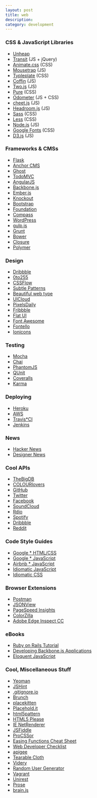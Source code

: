 ```yaml
---
layout: post
title: web
description:
category: development
---
```


### CSS & JavaScript Libraries
* [Unheap](http://www.unheap.com/)
* [Transit](http://ricostacruz.com/jquery.transit/) (JS + jQuery)
* [Animate.css](https://github.com/daneden/animate.css) (CSS)
* [Mousetrap](http://craig.is/killing/mice) (JS)
* [Typleplate](http://typeplate.com/) (CSS)
* [Coffin](http://fat.github.io/coffin/) (JS)
* [Two.js](http://jonobr1.github.io/two.js/) (JS)
* [Pure](http://purecss.io/) (CSS)
* [Odometer](http://github.hubspot.com/odometer/docs/welcome/) (JS + CSS)
* [cheet.js](http://namuol.github.io/cheet.js/) (JS)
* [Headroom.js](http://wicky.nillia.ms/headroom.js/) (JS)
* [Sass](http://sass*lang.com/) (CSS)
* [Less](http://lesscss.org/) (CSS)
* [Node.js](http://nodejs.org/) (JS)
* [Google Fonts](https://developers.google.com/fonts/docs/getting_started) (CSS)
* [D3.js](http://d3js.org/) (JS)
 
### Frameworks & CMSs
* [Flask](http://flask.pocoo.org/)
* [Anchor CMS](http://anchorcms.com/)
* [Ghost](https://ghost.org/)
* [TodoMVC](http://todomvc.com/)
* [AngularJS](https://angularjs.org/)
* [Backbone.js](http://backbonejs.org/)
* [Ember.js](http://emberjs.com/)
* [Knockout](http://knockoutjs.com/)
* [Bootstrap](http://getbootstrap.com/)
* [Foundation](http://foundation.zurb.com/)
* [Compass](http://compass*style.org/)
* [WordPress](http://wordpress.org/)
* [gulp.js](http://gulpjs.com/)
* [Grunt](http://gruntjs.com/)
* [Bower](http://bower.io/)
* [Closure](https://developers.google.com/closure/)
* [Polymer](http://www.polymer-project.org/)
 
### Design
* [Dribbble](https://dribbble.com/)
* [0to255](http://0to255.com/)
* [CSSFlow](http://www.cssflow.com/)
* [Subtle Patterns](http://subtlepatterns.com/)
* [Beautiful web type](http://hellohappy.org/beautiful*web*type/)
* [UICloud](http://ui*cloud.com/)
* [PixelsDaily](http://pixelsdaily.com/)
* [Fribbble](http://fribbble.com/)
* [Flat UI](http://designmodo.github.io/Flat*UI/)
* [Font Awesome](http://fortawesome.github.io/Font*Awesome/#)
* [Fontello](http://fontello.com/)
* [Ionicons](http://ionicons.com/)
 
### Testing
* [Mocha](http://visionmedia.github.io/mocha/)
* [Chai](http://chaijs.com/)
* [PhantomJS](http://phantomjs.org/)
* [QUnit](http://qunitjs.com/)
* [Coveralls](https://coveralls.io/)
* [Karma](http://karma-runner.github.io/0.12/index.html)
 
### Deploying
* [Heroku](https://www.heroku.com/)
* [AWS](http://aws.amazon.com/)
* [Travis*CI](https://travis*ci.org/)
* [Jenkins](http://jenkins*ci.org/)
 
### News
* [Hacker News](https://news.ycombinator.com/)
* [Designer News](https://news.layervault.com/)
 
### Cool APIs
* [TheBigDB](http://thebigdb.com/api)
* [COLOURlovers](http://www.colourlovers.com/api)
* [GitHub](https://developer.github.com/v3/)
* [Twitter](https://dev.twitter.com/)
* [Facebook](https://developers.facebook.com/)
* [SoundCloud](http://developers.soundcloud.com/)
* [Rdio](http://www.rdio.com/developers/docs/)
* [Spotify](https://developer.spotify.com/web-api/)
* [Dribbble](https://dribbble.com/api)
* [Reddit](http://www.reddit.com/dev/api)
 
### Code Style Guides
* [Google * HTML/CSS](http://google*styleguide.googlecode.com/svn/trunk/htmlcssguide.xml)
* [Google * JavaScript](https://google*styleguide.googlecode.com/svn/trunk/javascriptguide.xml)
* [Airbnb * JavaScript](https://github.com/airbnb/javascript)
* [Idiomatic JavaScript](https://github.com/rwaldron/idiomatic.js/)
* [Idiomatic CSS](https://github.com/necolas/idiomatic*css)
 
### Browser Extensions
* [Postman](http://www.getpostman.com/)
* [JSONView](https://chrome.google.com/webstore/detail/jsonview/chklaanhfefbnpoihckbnefhakgolnmc?hl=en*US)
* [PageSpeed Insights](https://chrome.google.com/webstore/detail/pagespeed*insights*by*goo/gplegfbjlmmehdoakndmohflojccocli?hl=en*US)
* [ColorZilla](https://chrome.google.com/webstore/detail/colorzilla/bhlhnicpbhignbdhedgjhgdocnmhomnp?hl=en*US)
* [Adobe Edge Inspect CC](https://chrome.google.com/webstore/detail/adobe*edge*inspect*cc/ijoeapleklopieoejahbpdnhkjjgddem?hl=en)
 
### eBooks
* [Ruby on Rails Tutorial](http://www.railstutorial.org/book)
* [Developing Backbone.js Applications](http://addyosmani.github.io/backbone*fundamentals/)
* [Eloquent JavaScript](http://eloquentjavascript.net/)
 
### Cool, Miscellaneous Stuff
* [Yeoman](http://yeoman.io/)
* [JSHint](http://jshint.com/)
* [.gitignore.io](http://www.gitignore.io/)
* [Brunch](http://brunch.io/)
* [placekitten](http://placekitten.com/)
* [Placehold.it](http://placehold.it/)
* [html5pattern](http://html5pattern.com/)
* [HTML5 Please](http://html5please.com/)
* [IE NetRenderer](http://netrenderer.com/)
* [JSFiddle](http://jsfiddle.net/)
* [ProCSSor](http://tools.maxcdn.com/procssor/)
* [Easing Functions Cheat Sheet](http://easings.net/#)
* [Web Developer Checklist](http://webdevchecklist.com/)
* [apigee](https://apigee.com/console/)
* [Tearable Cloth](http://codepen.io/suffick/pen/KrAwx)
* [Videry](http://www.videry.me/)
* [Random User Generator](http://randomuser.me/)
* [Vagrant](http://www.vagrantup.com/)
* [Unirest](Miscellaneous)
* [Prose](http://prose.io/)
* [brain.js](https://harthur.github.io/brain/)
